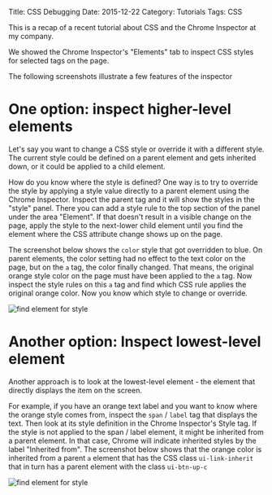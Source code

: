 Title: CSS Debugging
Date: 2015-12-22
Category: Tutorials
Tags: CSS

This is a recap of a recent tutorial about CSS and the Chrome Inspector at my company.

We showed the Chrome Inspector's "Elements" tab to inspect CSS styles for selected tags on the page.

The following screenshots illustrate a few features of the inspector

# One option: inspect higher-level elements

Let's say you want to change a CSS style or override it with a different style. The current style could be defined on a parent element and gets inherited down, or it could be applied to a  child element. 

How do you know where the style is defined? One way is to try to override the style by applying a style value directly to a parent element using the Chrome Inspector. Inspect the parent tag and it will show the styles in the "style" panel. There you can add a style rule to the top section of the panel under the area "Element". If that doesn't result in a visible change on the page, apply the style to the next-lower child element until you find the element where the CSS attribute change shows up on the page.

The screenshot below shows the `color` style that got overridden to blue. On parent elements, the color setting had no effect to the text color on the page, but on the `a` tag, the color finally changed. That means, the original orange style color on the page must have been applied to the `a` tag. Now inspect the style rules on this `a` tag and find which CSS rule applies the original orange color. Now you know which style to change or override.

![find element for style]({static}/extras/find-element-for-style.png)

# Another option: Inspect lowest-level element

Another approach is to look at the lowest-level element - the element that directly displays the item on the screen.

For example, if you have an orange text label and you want to know where the orange style comes from, inspect the `span` / `label` tag that displays the text. Then look at its style definition in the Chrome Inspector's Style tag. If the style is not applied to the span / label element, it might be inherited from a parent element. In that case, Chrome will indicate inherited styles by the label "Inherited from". The screenshot below shows that the orange color is inherited from a parent `a` element that has the CSS class `ui-link-inherit` that in turn has a parent element with the class `ui-btn-up-c`

![find element for style]({static}/extras/find-element-for-style2.png)



